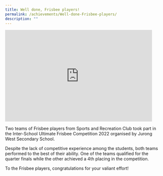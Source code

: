 ```yaml
---
title: Well done, Frisbee players!
permalink: /achievements/Well-done-Frisbee-players/
description: ""
---
```

<iframe allowfullscreen="true" height="299" width="480" frameborder="0" src="https://docs.google.com/presentation/d/e/2PACX-1vT0iBdCRh_zIJZDZM7VPl8eTiZ_VRTdO81Ao7ersJrV-veQrI8qacl-kixQKgK4grJ-N66LB4r2kRu7/embed?start=false&amp;loop=false&amp;delayms=3000"></iframe>

Two teams of Frisbee players from Sports and Recreation Club took part in the Inter-School Ultimate Frisbee Competition 2022 organised by Jurong West Secondary School.  
  
Despite the lack of competitive experience among the students, both teams performed to the best of their ability. One of the teams qualified for the quarter finals while the other achieved a 4th placing in the competition.  
  
To the Frisbee players, congratulations for your valiant effort!
